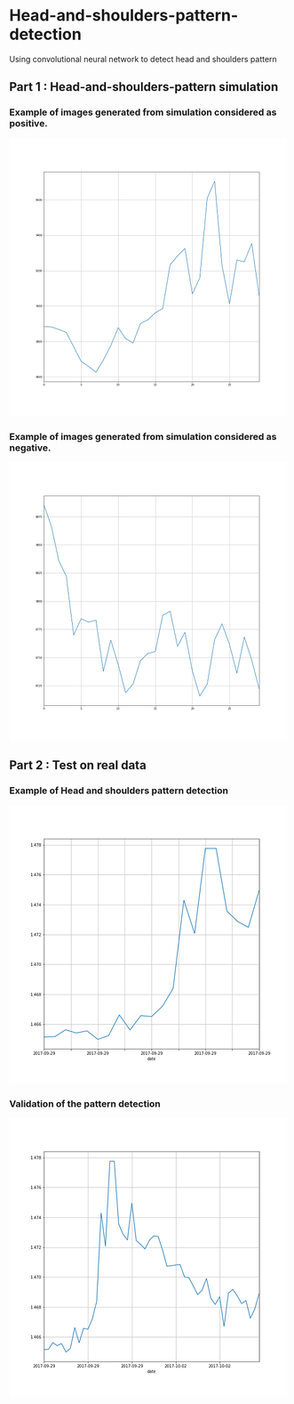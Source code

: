 # Head-and-shoulders-pattern-detection
Using convolutional neural network to detect head and shoulders pattern

## Part 1 : Head-and-shoulders-pattern simulation
### Example of images generated from simulation considered as positive.
![Image description](images/positive_training_example.png)
### Example of images generated from simulation considered as negative.
![Image description](images/negative_training.png)
## Part 2 : Test on real data

### Example of Head and shoulders pattern detection
![Image description](images/detection.png)
### Validation of the pattern detection
![Image description](images/confirmation_detection.png)

